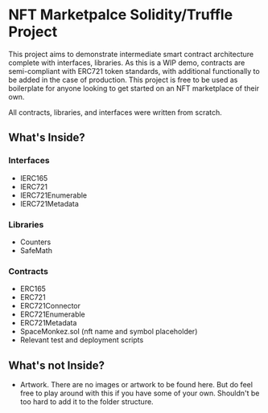 # NFT Marketpalce Solidity/Truffle Project

This project aims to demonstrate intermediate smart contract architecture complete with interfaces, libraries. As this is a WIP demo, contracts are semi-compliant with ERC721 token standards, with additional functionally to be added in the case of production. This project is free to be used as boilerplate for anyone looking to get started on an NFT marketplace of their own.

All contracts, libraries, and interfaces were written from scratch.

## What's Inside?

### Interfaces

-   IERC165
-   IERC721
-   IERC721Enumerable
-   IERC721Metadata

### Libraries

-   Counters
-   SafeMath

### Contracts

-   ERC165
-   ERC721
-   ERC721Connector
-   ERC721Enumerable
-   ERC721Metadata
-   SpaceMonkez.sol (nft name and symbol placeholder)
-   Relevant test and deployment scripts

## What's not Inside?

-   Artwork. There are no images or artwork to be found here. But do feel free to play around with this if you have some of your own. Shouldn't be too hard to add it to the folder structure.
